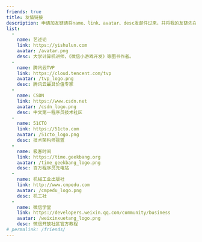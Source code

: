 ```yaml
---
friends: true
title: 友情链接
description: 申请加友链请将name、link、avatar、desc发邮件过来，并将我的友链先在你的博客中加好，谢谢。
list:
  -
    name: 艺述论
    link: https://yishulun.com
    avatar: /avatar.png
    desc: 大学计算机讲师，《微信小游戏开发》等图书作者。
  -
    name: 腾讯云TVP
    link: https://cloud.tencent.com/tvp
    avatar: /tvp_logo.png
    desc: 腾讯云最具价值专家
  -
    name: CSDN
    link: https://www.csdn.net
    avatar: /csdn_logo.png
    desc: 中文第一程序员技术社区
  -
    name: 51CTO
    link: https://51cto.com
    avatar: /51cto_logo.png
    desc: 技术架构师摇篮
  -
    name: 极客时间
    link: https://time.geekbang.org
    avatar: /time_geekbang_logo.png
    desc: 百万程序员充电站
  -
    name: 机械工业出版社
    link: http://www.cmpedu.com
    avatar: /cmpedu_logo.png
    desc: 机工社
  -
    name: 微信学堂
    link: https://developers.weixin.qq.com/community/business
    avatar: /weixinxuetang_logo.png
    desc: 微信开放社区官方教程
# permalink: /friends/
---
```

